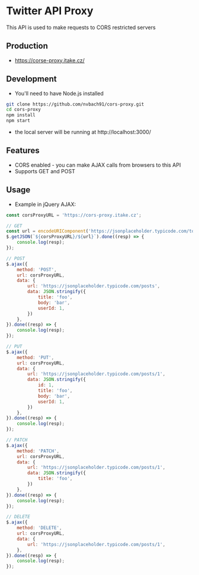 # Twitter API Proxy
This API is used to make requests to CORS restricted servers

## Production
- https://corse-proxy.itake.cz/

## Development
- You'll need to have Node.js installed
```bash
git clone https://github.com/nvbach91/cors-proxy.git
cd cors-proxy
npm install
npm start
```
- the local server will be running at http://localhost:3000/

## Features
- CORS enabled - you can make AJAX calls from browsers to this API
- Supports GET and POST

## Usage
- Example in jQuery AJAX:
```js
const corsProxyURL = 'https://cors-proxy.itake.cz';

// GET
const url = encodeURIComponent('https://jsonplaceholder.typicode.com/todos/1');
$.getJSON(`${corsProxyURL}/${url}`).done((resp) => {
    console.log(resp);
});

// POST
$.ajax({
    method: 'POST',
    url: corsProxyURL,
    data: {
        url: 'https://jsonplaceholder.typicode.com/posts',
        data: JSON.stringify({
            title: 'foo',
            body: 'bar',
            userId: 1,
        })
    },
}).done((resp) => {
    console.log(resp);
});

// PUT
$.ajax({
    method: 'PUT',
    url: corsProxyURL,
    data: {
        url: 'https://jsonplaceholder.typicode.com/posts/1',
        data: JSON.stringify({
            id: 1,
            title: 'foo',
            body: 'bar',
            userId: 1,
        })
    },
}).done((resp) => {
    console.log(resp);
});

// PATCH
$.ajax({
    method: 'PATCH',
    url: corsProxyURL,
    data: {
        url: 'https://jsonplaceholder.typicode.com/posts/1',
        data: JSON.stringify({
            title: 'foo',
        })
    },
}).done((resp) => {
    console.log(resp);
});

// DELETE
$.ajax({
    method: 'DELETE',
    url: corsProxyURL,
    data: {
        url: 'https://jsonplaceholder.typicode.com/posts/1',
    },
}).done((resp) => {
    console.log(resp);
});
```

